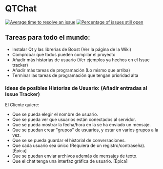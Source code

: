 # QTChat
[![Average time to resolve an issue](http://isitmaintained.com/badge/resolution/Dibad/Proyecto-FIS.svg)](http://isitmaintained.com/project/Dibad/Proyecto-FIS "Average time to resolve an issue")
[![Percentage of issues still open](http://isitmaintained.com/badge/open/Dibad/Proyecto-FIS.svg)](http://isitmaintained.com/project/Dibad/Proyecto-FIS "Percentage of issues still open")

## Tareas para todo el mundo:
* Instalar Qt y las librerías de Boost (Ver la página de la Wiki)
* Comprobar que todos pueden compilar el proyecto
* Añadir más historias de usuario (Ver ejemplos ya hechos en el Issue tracker)
* Añadir más tareas de programación (Lo mismo que arriba)
* Terminar las tareas de programación que tengan prioridad alta

### Ideas de posibles Historias de Usuario: (Añadir entradas al Issue Tracker)

El Cliente quiere:
* Que se pueda elegir el nombre de usuario.
* Que se pueda ver que usuarios están conectados al servidor.
* Que se pueda mostrar la fecha/hora en la se ha enviado un mensaje.
* Que se puedan crear "grupos" de usuarios, y estar en varios grupos a la vez.
* Que se se pueda guardar el historial de conversaciones.
* Que cada usuario sea único (Requiera de un registro/contraseña). [Épica]
* Que se puedan enviar archivos además de mensajes de texto.
* Que el chat tenga una interfaz gráfica de usuario. [Épica]
